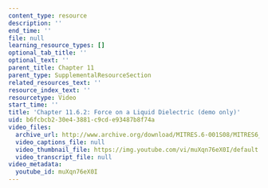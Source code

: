 ```yaml
---
content_type: resource
description: ''
end_time: ''
file: null
learning_resource_types: []
optional_tab_title: ''
optional_text: ''
parent_title: Chapter 11
parent_type: SupplementalResourceSection
related_resources_text: ''
resource_index_text: ''
resourcetype: Video
start_time: ''
title: 'Chapter 11.6.2: Force on a Liquid Dielectric (demo only)'
uid: b6fcbcb2-30e4-3881-c9cd-e93487b8f74a
video_files:
  archive_url: http://www.archive.org/download/MITRES.6-001S08/MITRES6_001S08_11-6-2_demo_220k.mp4
  video_captions_file: null
  video_thumbnail_file: https://img.youtube.com/vi/muXqn76eX0I/default.jpg
  video_transcript_file: null
video_metadata:
  youtube_id: muXqn76eX0I
---
```

